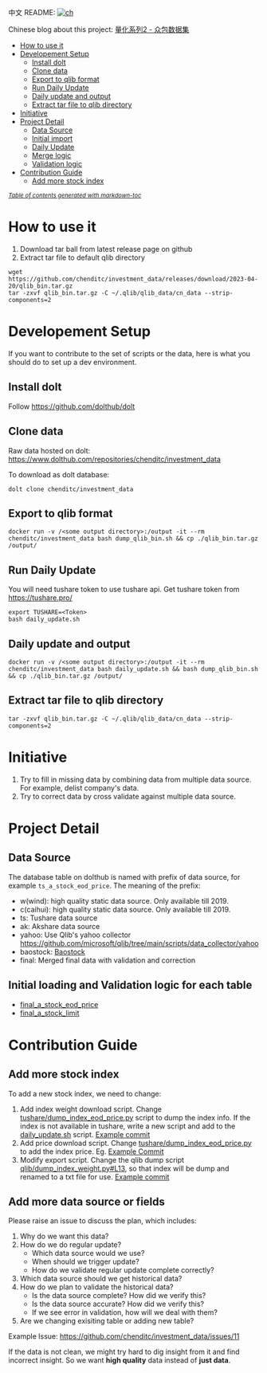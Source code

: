  
中文 README: [![ch](https://img.shields.io/badge/lang-ch-yellow.svg)](https://github.com/chenditc/investment_data/blob/master/docs/README-ch.md)

Chinese blog about this project: [量化系列2 - 众包数据集](https://mp.weixin.qq.com/s/Athd5hsiN_hIKKgxIiO_ow)

- [How to use it](#how-to-use-it)
- [Developement Setup](#developement-setup)
  * [Install dolt](#install-dolt)
  * [Clone data](#clone-data)
  * [Export to qlib format](#export-to-qlib-format)
  * [Run Daily Update](#run-daily-update)
  * [Daily update and output](#daily-update-and-output)
  * [Extract tar file to qlib directory](#extract-tar-file-to-qlib-directory)
- [Initiative](#initiative)
- [Project Detail](#project-detail)
  * [Data Source](#data-source)
  * [Initial import](#initial-import)
  * [Daily Update](#daily-update)
  * [Merge logic](#merge-logic)
  * [Validation logic](#validation-logic)
- [Contribution Guide](#contribution-guide)
  * [Add more stock index](#add-more-stock-index)

<small><i><a href='http://ecotrust-canada.github.io/markdown-toc/'>Table of contents generated with markdown-toc</a></i></small>


# How to use it
1. Download tar ball from latest release page on github
2. Extract tar file to default qlib directory
```
wget https://github.com/chenditc/investment_data/releases/download/2023-04-20/qlib_bin.tar.gz
tar -zxvf qlib_bin.tar.gz -C ~/.qlib/qlib_data/cn_data --strip-components=2
```

# Developement Setup
If you want to contribute to the set of scripts or the data, here is what you should do to set up a dev environment.

## Install dolt
Follow https://github.com/dolthub/dolt

## Clone data
Raw data hosted on dolt: https://www.dolthub.com/repositories/chenditc/investment_data

To download as dolt database:

`dolt clone chenditc/investment_data`

## Export to qlib format
```
docker run -v /<some output directory>:/output -it --rm chenditc/investment_data bash dump_qlib_bin.sh && cp ./qlib_bin.tar.gz /output/
```

## Run Daily Update
You will need tushare token to use tushare api. Get tushare token from https://tushare.pro/

```
export TUSHARE=<Token>
bash daily_update.sh
```

## Daily update and output
```
docker run -v /<some output directory>:/output -it --rm chenditc/investment_data bash daily_update.sh && bash dump_qlib_bin.sh && cp ./qlib_bin.tar.gz /output/
```

## Extract tar file to qlib directory
```
tar -zxvf qlib_bin.tar.gz -C ~/.qlib/qlib_data/cn_data --strip-components=2
```

# Initiative
1. Try to fill in missing data by combining data from multiple data source. For example, delist company's data.
2. Try to correct data by cross validate against multiple data source.

# Project Detail
## Data Source

The database table on dolthub is named with prefix of data source, for example `ts_a_stock_eod_price`. The meaning of the prefix:

- w(wind): high quality static data source. Only available till 2019.
- c(caihui): high quality static data source. Only available till 2019.
- ts: Tushare data source
- ak: Akshare data source
- yahoo: Use Qlib's yahoo collector https://github.com/microsoft/qlib/tree/main/scripts/data_collector/yahoo
- baostock: [Baostock ](http://baostock.com/)
- final: Merged final data with validation and correction

## Initial loading and Validation logic for each table
 - [final_a_stock_eod_price](docs/final_a_stock_eod_price.md)
 - [final_a_stock_limit](docs/final_a_stock_limit.md)

# Contribution Guide
## Add more stock index
To add a new stock index, we need to change:
1. Add index weight download script. Change [tushare/dump_index_eod_price.py](https://github.com/chenditc/investment_data/blob/main/tushare/dump_index_weight.py#L15) script to dump the index info. If the index is not available in tushare, write a new script and add to the [daily_update.sh]([daily_update.sh](https://github.com/chenditc/investment_data/blob/main/daily_update.sh#L12)) script. [Example commit](https://github.com/chenditc/investment_data/commit/a906e4cb1b34d6a63a1b1eda80a4c734a3cd262f)
2. Add price download script. Change [tushare/dump_index_eod_price.py](https://github.com/chenditc/investment_data/blob/main/tushare/dump_index_eod_price.py) to add the index price. Eg. [Example Commit](https://github.com/chenditc/investment_data/commit/ae7e0066336fc57dd60d13b20ac456b5358ef91f)
3. Modify export script. Change the qlib dump script [qlib/dump_index_weight.py#L13](https://github.com/chenditc/investment_data/blob/main/qlib/dump_index_weight.py#L13), so that index will be dump and renamed to a txt file for use. [Example commit](https://github.com/chenditc/investment_data/commit/f41a11c263234587bc40491511ae1822cc509afb)

## Add more data source or fields
Please raise an issue to discuss the plan, which includes:
  1. Why do we want this data?
  2. How do we do regular update?
     - Which data source would we use?
     - When should we trigger update?
     - How do we validate regular update complete correctly?
  2. Which data source should we get historical data?
  3. How do we plan to validate the historical data?
     - Is the data source complete? How did we verify this?
     - Is the data source accurate? How did we verify this?
     - If we see error in validation, how will we deal with them?
  4. Are we changing exisiting table or adding new table? 

Example Issue: https://github.com/chenditc/investment_data/issues/11

If the data is not clean, we might try hard to dig insight from it and find incorrect insight. So we want **high quality** data instead of **just data**.

